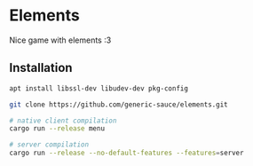 # Elements
Nice game with elements :3

## Installation
```bash
apt install libssl-dev libudev-dev pkg-config

git clone https://github.com/generic-sauce/elements.git

# native client compilation
cargo run --release menu

# server compilation
cargo run --release --no-default-features --features=server
```

